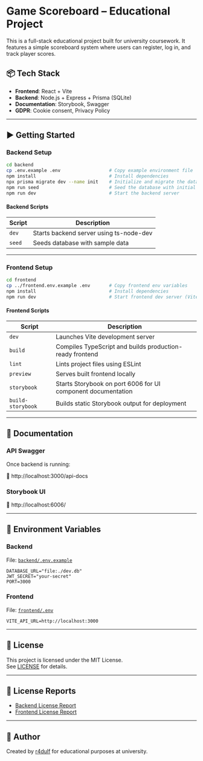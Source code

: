 # Game Scoreboard – Educational Project

This is a full-stack educational project built for university coursework. It features a simple scoreboard system where users can register, log in, and track player scores.

## 📦 Tech Stack

- **Frontend**: React + Vite
- **Backend**: Node.js + Express + Prisma (SQLite)
- **Documentation**: Storybook, Swagger
- **GDPR**: Cookie consent, Privacy Policy

---

## ▶️ Getting Started

### Backend Setup

```bash
cd backend
cp .env.example .env                  # Copy example environment file
npm install                           # Install dependencies
npx prisma migrate dev --name init    # Initialize and migrate the database
npm run seed                          # Seed the database with initial players
npm run dev                           # Start the backend server
```

#### Backend Scripts

| Script | Description                             |
| ------ | --------------------------------------- |
| `dev`  | Starts backend server using ts-node-dev |
| `seed` | Seeds database with sample data         |

---

### Frontend Setup

```bash
cd frontend
cp ../frontend.env.example .env       # Copy frontend env variables
npm install                           # Install dependencies
npm run dev                           # Start frontend dev server (Vite)
```

#### Frontend Scripts

| Script            | Description                                                  |
| ----------------- | ------------------------------------------------------------ |
| `dev`             | Launches Vite development server                             |
| `build`           | Compiles TypeScript and builds production-ready frontend     |
| `lint`            | Lints project files using ESLint                             |
| `preview`         | Serves built frontend locally                                |
| `storybook`       | Starts Storybook on port 6006 for UI component documentation |
| `build-storybook` | Builds static Storybook output for deployment                |

---

## 🧪 Documentation

### API Swagger

Once backend is running:

📄 http://localhost:3000/api-docs

### Storybook UI

📘 http://localhost:6006/

---

## 🔐 Environment Variables

### Backend

File: [`backend/.env.example`](./backend/.env.example)

```env
DATABASE_URL="file:./dev.db"
JWT_SECRET="your-secret"
PORT=3000
```

### Frontend

File: [`frontend/.env`](./frontend/.env)

```env
VITE_API_URL=http://localhost:3000
```

---

## 📜 License

This project is licensed under the MIT License.  
See [LICENSE](./LICENSE) for details.

---

## 🧾 License Reports

- [Backend License Report](./backend/license-checker-report.md)
- [Frontend License Report](./frontend/license-checker-report.md)

---

## 👤 Author

Created by [r4dulf](https://github.com/r4dulf) for educational purposes at university.
